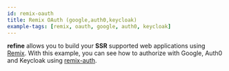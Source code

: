 ```yaml
---
id: remix-oauth
title: Remix OAuth (google,auth0,keycloak)
example-tags: [remix, oauth, google, auth0, keycloak]
---
```


**refine** allows you to build your **SSR** supported web applications using [Remix](https://remix.run/). With this example, you can see how to authorize with Google, Auth0 and Keycloak using [remix-auth](https://github.com/sergiodxa/remix-auth).

<CodeSandboxExample path="with-remix-oauth" />
